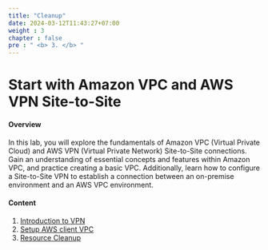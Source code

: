 ```yaml
---
title: "Cleanup"
date: 2024-03-12T11:43:27+07:00
weight : 3 
chapter : false
pre : " <b> 3. </b> "
---
```


# Start with Amazon VPC and AWS VPN Site-to-Site

#### Overview

In this lab, you will explore the fundamentals of Amazon VPC (Virtual Private Cloud) and AWS VPN (Virtual Private Network) Site-to-Site connections. Gain an understanding of essential concepts and features within Amazon VPC, and practice creating a basic VPC. Additionally, learn how to configure a Site-to-Site VPN to establish a connection between an on-premise environment and an AWS VPC environment.

#### Content

1. [Introduction to VPN](1-introduce/)
2. [Setup AWS client VPC](2-awsclientvpn/)
3. [Resource Cleanup](3-cleanup/)